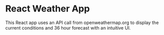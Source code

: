 # React Weather App
This React app uses an API call from openweathermap.org to display the current conditions and 36 hour forecast with an intuitive UI.
